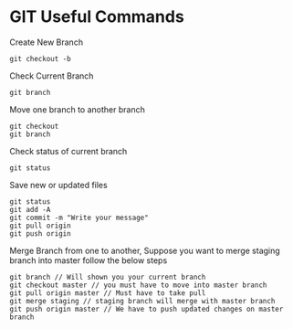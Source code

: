 # GIT Useful Commands
Create New Branch

    git checkout -b

Check Current Branch

    git branch

Move one branch to another branch

    git checkout
    git branch

Check status of current branch

    git status

Save new or updated files

    git status
    git add -A
    git commit -m "Write your message"
    git pull origin
    git push origin

Merge Branch from one to another, Suppose you want to merge staging branch into master follow the below steps

    git branch // Will shown you your current branch
    git checkout master // you must have to move into master branch
    git pull origin master // Must have to take pull
    git merge staging // staging branch will merge with master branch
    git push origin master // We have to push updated changes on master branch
